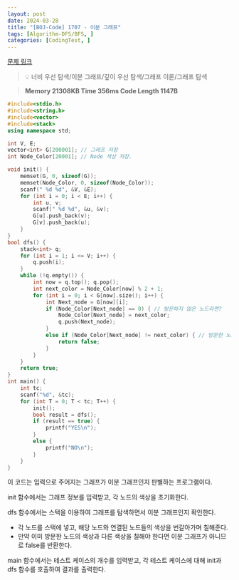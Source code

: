 ```yaml
---
layout: post
date: 2024-03-28
title: "[BOJ-Code] 1707 - 이분 그래프"
tags: [Algorithm-DFS/BFS, ]
categories: [CodingTest, ]
---
```


[문제 링크](https://www.acmicpc.net/problem/1707)


> 💡 너비 우선 탐색/이분 그래프/깊이 우선 탐색/그래프 이론/그래프 탐색


> **Memory   21308KB                                  Time   356ms                               Code Length   1147B**


```c++
#include<stdio.h>
#include<string.h>
#include<vector>
#include<stack>
using namespace std;

int V, E;
vector<int> G[200001]; // 그래프 저장
int Node_Color[20001]; // Node 색상 저장.

void init() {
	memset(G, 0, sizeof(G));
	memset(Node_Color, 0, sizeof(Node_Color));
	scanf(" %d %d", &V, &E);
	for (int i = 0; i < E; i++) {
		int u, v;
		scanf(" %d %d", &u, &v);
		G[u].push_back(v);
		G[v].push_back(u);
	}
}
bool dfs() {
	stack<int> q;
	for (int i = 1; i <= V; i++) {
		q.push(i);
	}
	while (!q.empty()) {
		int now = q.top(); q.pop();
		int next_color = Node_Color[now] % 2 + 1;
		for (int i = 0; i < G[now].size(); i++) {
			int Next_node = G[now][i];
			if (Node_Color[Next_node] == 0) { // 방문하지 않은 노드라면?
				Node_Color[Next_node] = next_color;
				q.push(Next_node);
			}
			else if (Node_Color[Next_node] != next_color) { // 방문한 노드인데 next Color와 다르다면
				return false;
			}
		}
	}
	return true;
}
int main() {
	int tc;
	scanf("%d", &tc);
	for (int T = 0; T < tc; T++) {
		init();
		bool result = dfs();
		if (result == true) {
			printf("YES\n");
		}
		else {
			printf("NO\n");
		}
	}
}
```


이 코드는 입력으로 주어지는 그래프가 이분 그래프인지 판별하는 프로그램이다.

init 함수에서는 그래프 정보를 입력받고, 각 노드의 색상을 초기화한다.

dfs 함수에서는 스택을 이용하여 그래프를 탐색하면서 이분 그래프인지 확인한다.
- 각 노드를 스택에 넣고, 해당 노드와 연결된 노드들의 색상을 번갈아가며 칠해준다.
- 만약 이미 방문한 노드의 색상과 다른 색상을 칠해야 한다면 이분 그래프가 아니므로 false를 반환한다.

main 함수에서는 테스트 케이스의 개수를 입력받고, 각 테스트 케이스에 대해 init과 dfs 함수를 호출하여 결과를 출력한다.


